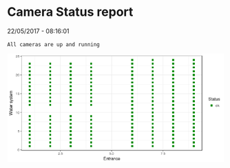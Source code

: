 Camera Status report
================
22/05/2017 - 08:16:01

    All cameras are up and running

![](camreport_files/figure-markdown_github/unnamed-chunk-2-1.png)
